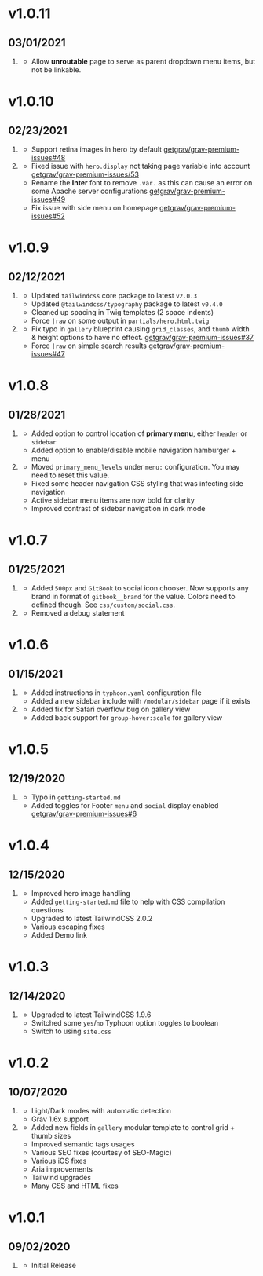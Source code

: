 # v1.0.11
## 03/01/2021

1. [](#improved)
    * Allow **unroutable** page to serve as parent dropdown menu items, but not be linkable.

# v1.0.10
## 02/23/2021

1. [](#improved)
    * Support retina images in hero by default [getgrav/grav-premium-issues#48](https://github.com/getgrav/grav-premium-issues/issues/48)
1. [](#bugfix)
    * Fixed issue with `hero.display` not taking page variable into account [getgrav/grav-premium-issues/53](https://github.com/getgrav/grav-premium-issues/issues/53)
    * Rename the **Inter** font to remove `.var.` as this can cause an error on some Apache server configurations [getgrav/grav-premium-issues#49](https://github.com/getgrav/grav-premium-issues/issues/49)
    * Fix issue with side menu on homepage [getgrav/grav-premium-issues#52](https://github.com/getgrav/grav-premium-issues/issues/52)

# v1.0.9
## 02/12/2021

1. [](#improved)
    * Updated `tailwindcss` core package to latest `v2.0.3`
    * Updated `@tailwindcss/typography` package to latest `v0.4.0`  
    * Cleaned up spacing in Twig templates (2 space indents)
    * Force `|raw` on some output in `partials/hero.html.twig`
1. [](#bugfix)
    * Fix typo in `gallery` blueprint causing `grid_classes`, and `thumb` width & height options to have no effect. [getgrav/grav-premium-issues#37](https://github.com/getgrav/grav-premium-issues/issues/37)
    * Force `|raw` on simple search results [getgrav/grav-premium-issues#47](https://github.com/getgrav/grav-premium-issues/issues/47) 

# v1.0.8
## 01/28/2021

1. [](#new)
    * Added option to control location of **primary menu**, either `header` or `sidebar`
    * Added option to enable/disable mobile navigation hamburger + menu
1. [](#improved)
    * Moved `primary_menu_levels` under `menu:` configuration. You may need to reset this value.
    * Fixed some header navigation CSS styling that was infecting side navigation
    * Active sidebar menu items are now bold for clarity
    * Improved contrast of sidebar navigation in dark mode

# v1.0.7
## 01/25/2021

1. [](#improved)
    * Added `500px` and `GitBook` to social icon chooser. Now supports any brand in format of `gitbook__brand` for the value. Colors need to defined though. See `css/custom/social.css`.
1. [](#bugfix)
    * Removed a debug statement

# v1.0.6
## 01/15/2021

1. [](#improved)
    * Added instructions in `typhoon.yaml` configuration file
    * Added a new sidebar include with `/modular/sidebar` page if it exists
1. [](#bugfix)
    * Added fix for Safari overflow bug on gallery view
    * Added back support for `group-hover:scale` for gallery view
    
# v1.0.5
## 12/19/2020

1. [](#improved)
    * Typo in `getting-started.md`
    * Added toggles for Footer `menu` and `social` display enabled [getgrav/grav-premium-issues#6](https://github.com/getgrav/grav-premium-issues/issues/6)

# v1.0.4
## 12/15/2020

1. [](#improved)    
    * Improved hero image handling
    * Added `getting-started.md` file to help with CSS compilation questions
    * Upgraded to latest TailwindCSS 2.0.2
    * Various escaping fixes
    * Added Demo link

# v1.0.3
## 12/14/2020

1. [](#improved)
    * Upgraded to latest TailwindCSS 1.9.6
    * Switched some `yes`/`no` Typhoon option toggles to boolean
    * Switch to using `site.css`

# v1.0.2
## 10/07/2020

1. [](#new)
    * Light/Dark modes with automatic detection
    * Grav 1.6x support
1. [](#improved)
    * Added new fields in `gallery` modular template to control grid + thumb sizes
    * Improved semantic tags usages
    * Various SEO fixes (courtesy of SEO-Magic)
    * Various iOS fixes
    * Aria improvements
    * Tailwind upgrades
    * Many CSS and HTML fixes

# v1.0.1
## 09/02/2020

1. [](#new)
    * Initial Release
